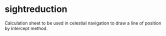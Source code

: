 # sightreduction
Calculation sheet to be used in celestial navigation to draw a line of position by intercept method. 
